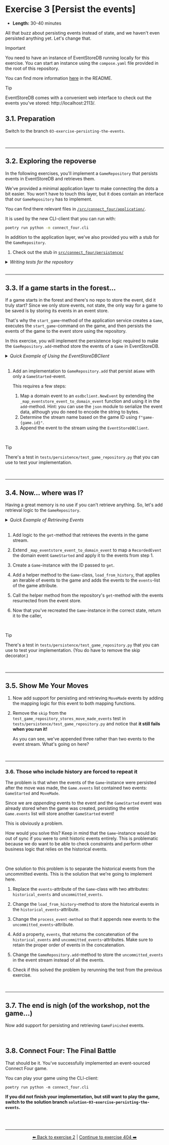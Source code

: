 # Exercise 3 [Persist the events]

- **Length:** 30-40 minutes 

All that buzz about persisting events instead of state, and we haven't even
persisted anything yet. Let's change that.

> [!IMPORTANT]
> You need to have an instance of EventStoreDB running locally for this
> exercise. You can start an instance using the `compose.yaml` file provided in
> the root of this repository.
>   
> You can find more information [here](/README.md#running-eventstoredb) in the
> README.

> [!TIP]
> EventStoreDB comes with a convenient web interface to check out the events
> you've stored: http://localhost:2113/.


## 3.1. Preparation

Switch to the branch `03-exercise-persisting-the-events`.

<br>

---

## 3.2. Exploring the repoverse

In the following exercises, you'll implement a `GameRepository` that persists
events in EventStoreDB and retrieves them.

We've provided a minimal application layer to make connecting the dots a bit
easier. You won't have to touch this layer, but it does contain an interface
that our `GameRepository` has to implement.

You can find there relevant files in [`/src/connect_four/application/`][application-directory].

It is used by the new CLI-client that you can run with:
```bash
poetry run python -m connect_four.cli
```

In addition to the application layer, we've also provided you with a stub for
the `GameRepository`.

1. Check out the stub in [`src/connect_four/persistence/`][esdb-game-repository]

<details>
  <summary><i>Writing tests for the repository</i></summary>

> The `GameRepository` expects an instance of the `EventStoreDBClient` to
> interact with EventStoreDB. You can inject an instance of the client like 
> this:
>   
> ```python
> import esdbclient
>   
> from connect_four.persistence import eventstoredb
>  
>   
> def test_game_repository() -> None:
>     client = esdbclient.EventStoreDBClient("esdb://localhost:2113?tls=false")
>     repo = eventstoredb.GameRepository(client=client)
> ```
>   
> One thing to keep in mind is that the running instance of `EventStoreDB` will
> not be cleaned between tests (or between test runs). This is not ideal, but we
> want you to interact with an actual event store.
> 
> As our game streams will use Game IDs in their names, which is a random UUIDs,
> this shouldn't cause too many issues for this tutorial. If you want to write
> integration tests for actual projects, you could consider using a test
> container or an in-memory event store that you restart between tests or test
> runs.
> 
> Alternatively, if this really bothers you, you can [inject][there-is-nothing-difficult-about-this] a test double.
</details>

[there-is-nothing-difficult-about-this]: https://www.youtube.com/clip/Ugkxk8enfYMInruaxQWXb90kVF3J9Jivgs9n

[application-directory]: /src/connect_four/application/
[esdb-game-repository]:  /src/connect_four/persistence/eventstoredb.py

<br>

---

## 3.3. If a game starts in the forest...

If a game starts in the forest and there's no repo to store the event, did it
truly start? Since we only store events, not state, the only way for a game to
be saved is by storing its events in an event store.

That's why the `start_game`-method of the application service creates a `Game`,
executes the `start_game`-command on the game, and then persists the events of
the game to the event store using the repository.

In this exercise, you will implement the persistence logic required to make the
`GaeRepository.add`-method store the events of a `Game` in EventStoreDB.

<details>
  <summary><i>Quick Example of Using the EventStoreDBClient</i></summary>

> Here's an example that appends events to a stream using the `EventStoreDBClient`:
>   
> ```python
> import esdbclient
>   
>   
> # You'll need to translate events to esdbclient events:
> event1 = esdbclient.NewEvent(type='EventType', data=b'{"data":"bytes"}')
>   
> # And a name for the event stream
> stream_name = "some-event-stream-name"
>   
> # Now you can append the NewEvent to the stream
> client = esdbclient.EventStoreDBClient("esdb://localhost:2113?tls=false")
> client.append_to_stream(
>     stream_name=stream_name,
>     current_version=esdbclient.StreamState.ANY,
>     events=[event1]
> )
> ```
>  
</details>

<br>

1. Add an implementation to `GameRepository.add` that persist a`Game` with only
   a `GameStarted`-event.

   This requires a few steps:
   1. Map a domain event to an `esdbclient.NewEvent` by extending the
      `_map_eventstore_event_to_domain_event` function and using it in the
      `add`-method. Hint: you can use the `json` module to serialize the event 
      data, although you do need to encode the string to bytes.
   2. Determine the stream name based on the game ID using `f"game-{game.id}"`.
   3. Append the event to the stream using the `EventStoreDBClient`.

<br>

> [!TIP]
> There's a test in `tests/persistence/test_game_repository.py` that you can use
> to test your implementation.

<br>

---

## 3.4. Now... where was I?

Having a great memory is no use if you can't retrieve anything. So, let's add
retrieval logic to the `GameRepository`.

<details>
  <summary><i>Quick Example of Retrieving Events</i></summary>

> Retrieving events from a stream is fairly straightforward:
> 
> ```python
> import esdbclient
> 
> client = esdbclient.EventStoreDBClient("esdb://localhost:2113?tls=false")
> recorded_events = client.get_stream("stream-name-here")
> ```
> 
> The `EventStoreDBClient.get_stream`-method will return a `tuple` with `RecordedEvent`-objects. Like
> `NewEvent`-objects, `RecordedEvent`-objects have a `type` and `data` attribute
> that you can use to recreate the domain event you stored.
</details>

<br>

1. Add logic to the `get`-method that retrieves the events in the game stream.

2. Extend `_map_eventstore_event_to_domain_event` to map a `RecordedEvent` 
   the domain event `GameStarted` and apply it to the events from step 1.

3. Create a `Game`-instance with the ID passed to `get`.

4. Add a helper method to the `Game`-class, `load_from_history`, that applies
   an iterable of events to the game and adds the events to the `events`-list
   of the game attribute.

5. Call the helper method from the repository's `get`-method with the events
   resurrected from the event store.

6. Now that you've recreated the `Game`-instance in the correct state, return
   it to the caller,

<br>

> [!TIP]
> There's a test in `tests/persistence/test_game_repository.py` that you can use
> to test your implementation. (You do have to remove the skip decorator.)

<br>

---

## 3.5. Show Me Your Moves

1. Now add support for persisting and retrieving `MoveMade` events by adding the
   mapping logic for this event to both mapping functions.

2. Remove the `skip` from the `test_game_repository_stores_move_made_events`
   test in `tests/persistence/test_game_repository.py` and notice that **it
   still fails when you run it!**

   As you can see, we've appended three rather than two events to the event
   stream. What's going on here?

<br>

---

### 3.6. Those who include history are forced to repeat it

The problem is that when the events of the `Game`-instance were persisted after
the move was made, the `Game.events` list contained two events: `GameStarted`
and `MoveMade`.

Since we are *appending* events to the event and the `GameStarted` event was
already stored when the game was created, persisting the entire `Game.events`
list will store another `GameStarted` event!

This is obviously a problem.

How would you solve this? Keep in mind that the `Game`-instance would be out of
sync if you were to omit historic events entirely. This is problematic because
we do want to be able to check constraints and perform other business logic that
relies on the historical events.

<br>

One solution to this problem is to separate the historical events from the
uncommitted events. This is the solution that we're going to implement here.

1. Replace the `events`-attribute of the `Game`-class with two attributes:
   `historical_events` and `uncommitted_events`.

2. Change the `load_from_history`-method to store the historical events in the
   `historical_events`-attribute.

3. Change the `process_event-method` so that it appends new events to the
   `uncommitted_events`-attribute.

4. Add a property, `events`, that returns the concatenation of the
   `historical_events` and `uncommitted_events`-attributes. Make sure to retain
   the proper order of events in the concatenation.

5. Change the `GameRepository.add`-method to store the `uncommitted_events` in
   the event stream instead of all the events.

6. Check if this solved the problem by rerunning the test from the previous
   exercise.

<br>

---

## 3.7. The end is nigh (of the workshop, not the game...)

Now add support for persisting and retrieving `GameFinished` events.

<br>

## 3.8. Connect Four: The Final Battle

That should be it. You've successfully implemented an event-sourced Connect Four
game.

You can play your game using the CLI-client:

```shell
poetry run python -m connect_four.cli
```

**If you did not finish your implementation, but still want to play the game,
switch to the solution branch `solution-03-exercise-persisting-the-events`.**

<br><br>

---

<p align="center">
   <a href="/exercises/exercise-02-play-the-game.md">⬅️ Back to exercise 2</a> | <a href="https://404-exercise-not-found.europython">Continue to exercise 404 ➡️</a>
</p>
